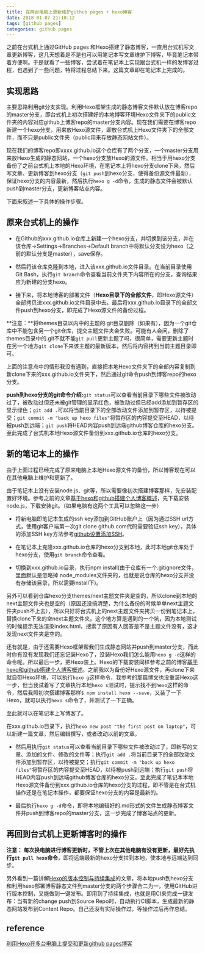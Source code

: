 ```yaml
---
title: 在两台电脑上更新维护github pages + hexo博客
date: 2018-01-07 21:10:12
tags: [github pages]
categories: github pages
---
```


之前在台式机上通过GitHub pages 和Hexo搭建了静态博客，一直用台式机写文章更新博客，这几天想着是不是也可以用笔记本写文章维护下博客，毕竟笔记本带着方便啊。于是就看了一些博客，尝试着在笔记本上实现跟台式机一样的发博客过程，也遇到了一些问题，特将过程总结下来。这篇文章即在笔记本上完成的。

<!--more-->

## 实现思路

主要思路利用git分支实现。利用Hexo框架生成的静态博客文件默认放在博客repo的master分支，即台式机上初次搭建好的本地博客环境Hexo文件夹下的public文件夹的内容对应github上博客repo的master分支内容。现在我们需要在博客repo新建一个hexo分支，用来放Hexo源文件，即放台式机上Hexo文件夹下的全部文件，而不只是public文件夹（public用来存放静态网站文件）。

现在我们的博客repo即xxxx.github.io这个仓库有了两个分支，一个master分支用来放Hexo生成的静态网站，一个hexo分支放Hexo的源文件。相当于用hexo分支备份了之前台式机上本地的Hexo环境，在笔记本上将hexo分支clone下来，然后写文章、更新博客到hexo分支（`git push`到hexo分支，使得备份源文件最新），保证hexo分支的内容最新，然后执行`hexo g -d`命令，生成的静态文件会被默认push到master分支，更新博客站点内容。

下面来叙述一下具体的操作步骤。

## 原来台式机上的操作

- 在Github的xxx.github.io仓库上新建一个hexo分支，并切换到该分支，并在该仓库->Settings->Branches->Default branch中将默认分支设为hexo（之前的默认分支是master），save保存。


- 然后将该仓库克隆到本地，进入该xxx.github.io文件目录。在当前目录使用Git Bash，执行`git branch`命令查看当前文件夹下内容所在的分支，查询结果应为新建的分支hexo。


- 接下来，将本地博客的部署文件（**Hexo目录下的全部文件**，即Hexo源文件）全部拷贝进xxx.github.io文件目录中去。最后将xxx.github.io目录下的全部文件push到hexo分支，即完成了Hexo源文件的备份过程。

**注意：**将themes目录以内中的主题的.git目录删除（如果有），因为一个git仓库中不能包含另一个git仓库，提交主题文件夹会失败。可能有人会问，删除了themes目录中的.git不就不能`git pull`更新主题了吗，很简单，需要更新主题时在另一个地方`git clone`下来该主题的最新版本，然后将内容拷到当前主题目录即可。

上面的注意点中的情形我没有遇到，直接把本地Hexo文件夹下的全部内容复制到新clone下来的xxx.github.io文件夹下，然后通过git命令push到博客repo的hexo分支。

**push到hexo分支的git命令介绍:**`git status`可以查看当前目录下哪些文件被改动过了，被改动过但还未被git管理的显示红色，被改动过但已经add添加到暂存区的显示绿色；`git add .`可以将当前目录下的全部改动文件添加到暂存区，以待被提交；`git commit -m "back up hexo files"`将暂存区的内容提交至HEAD，以待被push到远端；`git push`将HEAD内容push到远端github博客仓库的hexo分支。至此完成了台式机本地Hexo源文件备份到xxx.github.io仓库的hexo分支。

## 新的笔记本上的操作

由于上面过程已经完成了原来电脑上本地Hexo源文件的备份，所以博客现在可以在其他电脑上维护和更新了。

由于笔记本上没有安装node.js、git等，所以需要像初次搭建博客那样，先安装配置好环境。参考之前的文章[基于hexo和github搭建个人博客概述](http://shirley5li.me/2017/08/06/hello-world/)，先下载安装node.js，下载安装git。（如果电脑有这两个工具可以忽略这一步）

- 将新电脑即笔记本生成的ssh key添加到GitHub账户上（因为通过SSH url方式，使用git客户端第一次git clone github.com代码需要验证ssh key），具体的添加SSH key方法参考[github设置添加SSH](http://blog.csdn.net/binyao02123202/article/details/20130891)。

- 在笔记本上克隆xxx.github.io仓库的hexo分支到本地，此时本地git仓库处于hexo分支，使用`git branch`命令查看。


- 切换到xxx.github.io目录，执行npm install(由于仓库有一个.gitignore文件，里面默认是忽略掉 node_modules文件夹的，也就是说仓库的hexo分支并没有存储该目录，所以需要install下)。

另外可以看到仓库hexo分支themes/next主题文件夹是空的，所以clone到本地的next主题文件夹也是空的（原因还没搞清楚，为什么备份的时候单单next主题文件夹push不上去），所以只好将台式机上的next主题文件夹拷贝一份到笔记本上，替换clone下来的空next主题文件夹。这个地方算是遇到的一个坑，因为本地测试的时候提示无法渲染index.html，搜索了原因有人回答是不是主题文件没有，这才发现next文件夹是空的。

还有就是，由于还需要Hexo框架帮我们生成静态网站并push到master分支，而此时你有没有发现我们还忘记装Hexo了，没装Hexo我们怎么能用`hexo g -d`这样的命令呢。所以最后一步，把Hexo装上。Hexo的下载安装同样参考之前的博客[基于hexo和github搭建个人博客概述](http://shirley5li.me/2017/08/06/hello-world/)。之前我以为备份好Hexo源文件，再clone下来就自带Hexo环境，可以执行`hexo g`这样命令，我参考的那篇博文也没重装Hexo这一步，但当我试着写了文章执行本地`hexo s`测试时，提示找不到`hexo`这样的命令，然后我照初次搭建博客那样`$ npm install hexo --save`，又装了一下Hexo，就可以执行`hexo s`命令了，并测试了一下正确。

至此就可以在笔记本上写博客了。

在xxx.github.io目录下，执行`hexo new post "the first post on laptop"`，可以新建一篇文章，然后编辑撰写，或者改动以前的文章。

- 然后用执行`git status`可以查看当前目录下哪些文件被改动过了，即新写的文章、添加的文件、修改的文件等；执行`git add .`将当前目录下的全部改动文件添加到暂存区，以待被提交；执行`git commit -m "back up hexo files"`将暂存区的内容提交至HEAD，以待被push到远端；执行`git push`将HEAD内容push到远端github博客仓库的hexo分支。至此完成了笔记本本地Hexo源文件备份到xxx.github.io仓库的hexo分支的过程，即不管是在台式机操作还是在笔记本操作，都要保证hexo分支的内容是最新的。

- 最后执行`hexo g -d`命令，即将本地编辑好的.md形式的文件生成静态博客文件并push到博客repo的master分支，这一步完成了博客站点的更新。


## 再回到台式机上更新博客时的操作

**注意： 每次换电脑进行博客更新时，不管上次在其他电脑有没有更新，最好先执行`git pull hexo`命令**，即将远端最新的hexo分支拉到本地，使本地与远端达到同步。

另外看到一篇讲解[Hexo的版本控制与持续集成](https://formulahendry.github.io/2016/12/04/hexo-ci/)的文章，将本地push到hexo分支和利用hexo部署博客静态文件到master分支的两个步骤合二为一，使用GitHub进行版本控制，又能做到一键发布。即用到了持续集成，也就是用CI来完成一键发布：当有新的change push到Source Repo时，自动执行CI脚本，生成最新的静态网站发布到Content Repo。自己还没有实际操作过，等操作过后再作总结。

## reference

[利用Hexo在多台电脑上提交和更新github pages博客](https://www.jianshu.com/p/0b1fccce74e0)


